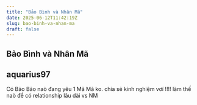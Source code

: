 ```yaml
---
title: "Bảo Bình và Nhân Mã"
date: 2025-06-12T11:42:19Z
slug: bao-binh-va-nhan-ma
draft: false
---
```


## Bảo Bình và Nhân Mã

## aquarius97

Có Bảo Bảo naò đang yêu 1 Mã Mã ko. chia sẻ kinh nghiệm vơí !!!! làm thế naò để có relationship lâu dài vs NM